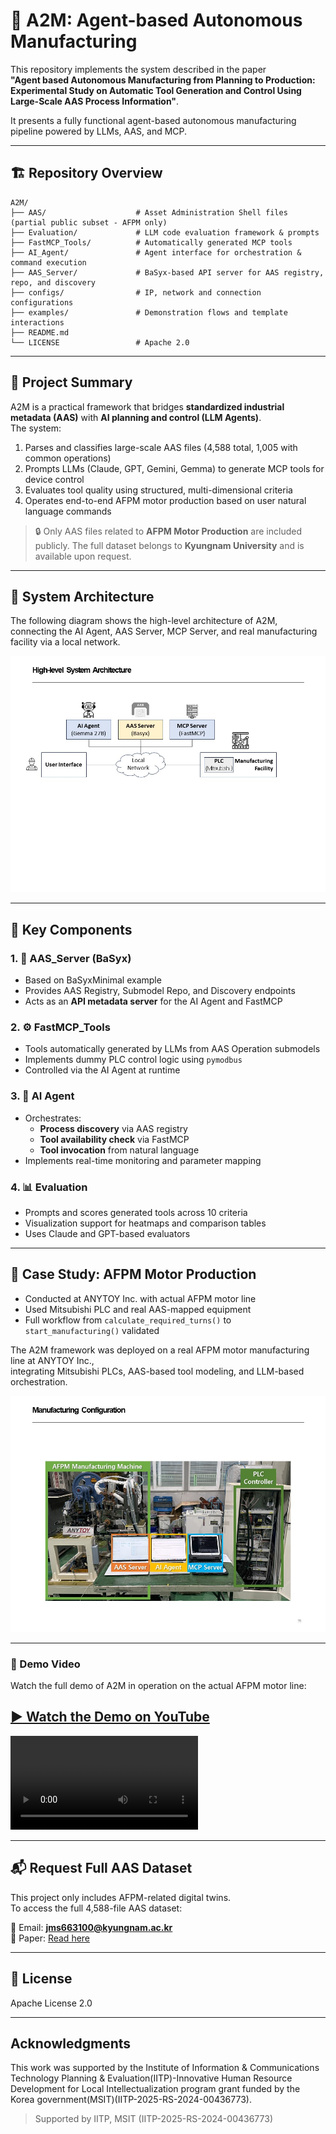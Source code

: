 
# 🤖 A2M: Agent-based Autonomous Manufacturing

This repository implements the system described in the paper  
**"Agent based Autonomous Manufacturing from Planning to Production: Experimental Study on Automatic Tool Generation and Control Using Large-Scale AAS Process Information"**.

It presents a fully functional agent-based autonomous manufacturing pipeline powered by LLMs, AAS, and MCP.

---

## 🏗️ Repository Overview

```
A2M/
├── AAS/                    # Asset Administration Shell files (partial public subset - AFPM only)
├── Evaluation/             # LLM code evaluation framework & prompts
├── FastMCP_Tools/          # Automatically generated MCP tools
├── AI_Agent/               # Agent interface for orchestration & command execution
├── AAS_Server/             # BaSyx-based API server for AAS registry, repo, and discovery
├── configs/                # IP, network and connection configurations
├── examples/               # Demonstration flows and template interactions
├── README.md              
└── LICENSE                 # Apache 2.0
```

---

## 📖 Project Summary

A2M is a practical framework that bridges **standardized industrial metadata (AAS)** with **AI planning and control (LLM Agents)**.  
The system:

1. Parses and classifies large-scale AAS files (4,588 total, 1,005 with common operations)
2. Prompts LLMs (Claude, GPT, Gemini, Gemma) to generate MCP tools for device control
3. Evaluates tool quality using structured, multi-dimensional criteria
4. Operates end-to-end AFPM motor production based on user natural language commands

> 🔒 Only AAS files related to **AFPM Motor Production** are included publicly.
> The full dataset belongs to **Kyungnam University** and is available upon request.


---

## 🧠 System Architecture

The following diagram shows the high-level architecture of A2M,  
connecting the AI Agent, AAS Server, MCP Server, and real manufacturing facility via a local network.

![Architecture](/asset/Image/Architecture.jpg)

---

## 🧠 Key Components

### 1. 📁 AAS_Server (BaSyx)

- Based on BaSyxMinimal example
- Provides AAS Registry, Submodel Repo, and Discovery endpoints
- Acts as an **API metadata server** for the AI Agent and FastMCP

### 2. ⚙️ FastMCP_Tools

- Tools automatically generated by LLMs from AAS Operation submodels
- Implements dummy PLC control logic using `pymodbus`
- Controlled via the AI Agent at runtime

### 3. 🤖 AI Agent

- Orchestrates:
  - **Process discovery** via AAS registry
  - **Tool availability check** via FastMCP
  - **Tool invocation** from natural language
- Implements real-time monitoring and parameter mapping

### 4. 📊 Evaluation

- Prompts and scores generated tools across 10 criteria
- Visualization support for heatmaps and comparison tables
- Uses Claude and GPT-based evaluators

---

## 🧪 Case Study: AFPM Motor Production

- Conducted at ANYTOY Inc. with actual AFPM motor line
- Used Mitsubishi PLC and real AAS-mapped equipment
- Full workflow from `calculate_required_turns()` to `start_manufacturing()` validated

The A2M framework was deployed on a real AFPM motor manufacturing line at ANYTOY Inc.,  
integrating Mitsubishi PLCs, AAS-based tool modeling, and LLM-based orchestration.

![Real AFPM Setup](asset/Image/Process%20Image.jpg)

---

### 🎥 Demo Video

Watch the full demo of A2M in operation on the actual AFPM motor line:

[▶️ Watch the Demo on YouTube](https://www.youtube.com/watch?v=alrfzhOwG-4)
---
![Demo Video](asset/video/video_final.mp4)

---

## 📬 Request Full AAS Dataset

This project only includes AFPM-related digital twins.  
To access the full 4,588-file AAS dataset:

📩 Email: **[jms663100@kyungnam.ac.kr](mailto:jms663100@kyungnam.ac.kr)**  
🔗 Paper: [Read here](https://docs.google.com/document/d/1W0FK8ec8itj1gvLZU74sqx0yxJU2VLU4)

---

## 📜 License

Apache License 2.0

---
## Acknowledgments
This work was supported by the Institute of Information & Communications Technology Planning & Evaluation(IITP)-Innovative Human Resource Development for Local Intellectualization program grant funded by the Korea government(MSIT)(IITP-2025-RS-2024-00436773).

> Supported by IITP, MSIT (IITP-2025-RS-2024-00436773)
